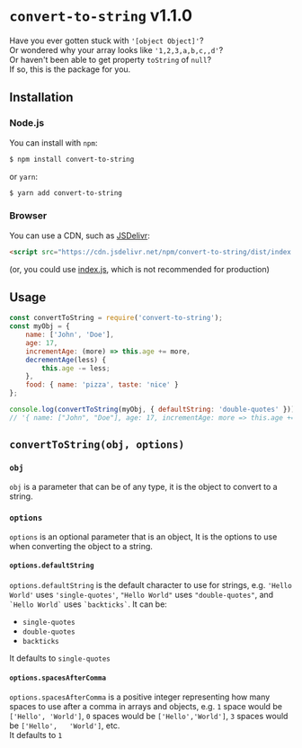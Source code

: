 # `convert-to-string` v1.1.0
Have you ever gotten stuck with `'[object Object]'`?  
Or wondered why your array looks like `'1,2,3,a,b,c,,d'`?  
Or haven't been able to get property `toString` of `null`?  
If so, this is the package for you.
## Installation
### Node.js
You can install with `npm`:
```sh
$ npm install convert-to-string
```
or `yarn`:
```sh
$ yarn add convert-to-string
```
### Browser
You can use a CDN, such as [JSDelivr](https://jsdelivr.com):
```html
<script src="https://cdn.jsdelivr.net/npm/convert-to-string/dist/index.min.js"></script>
```
(or, you could use [index.js](https://cdn.jsdelivr.net/npm/convert-to-string/dist/index.js), which is not recommended for production)
## Usage
```js
const convertToString = require('convert-to-string');
const myObj = {
    name: ['John', 'Doe'],
    age: 17,
    incrementAge: (more) => this.age += more,
    decrementAge(less) {
        this.age -= less;
    },
    food: { name: 'pizza', taste: 'nice' }
};

console.log(convertToString(myObj, { defaultString: 'double-quotes' }));
// '{ name: ["John", "Doe"], age: 17, incrementAge: more => this.age += more, decrementAge: decrementAge(less) {\n    this.age -= less;\n    }, food: { name: "pizza", taste: "nice" } }'
```
## `convertToString(obj, options)`
### `obj`
`obj` is a parameter that can be of any type, it is the object to convert to a string.
### `options`
`options` is an optional parameter that is an object, It is the options to use when converting the object to a string.
#### `options.defaultString`
`options.defaultString` is the default character to use for strings, e.g. `'Hello World'` uses `'single-quotes'`, `"Hello World"` uses `"double-quotes"`, and `` `Hello World` `` uses `` `backticks` ``. It can be:
* `single-quotes`
* `double-quotes`
* `backticks`

It defaults to `single-quotes`
#### `options.spacesAfterComma`
`options.spacesAfterComma` is a positive integer representing how many spaces to use after a comma in arrays and objects, e.g. `1` space would be `['Hello', 'World']`, `0` spaces would be `['Hello','World']`, `3` spaces would be `['Hello',   'World']`, etc.  
It defaults to `1`
